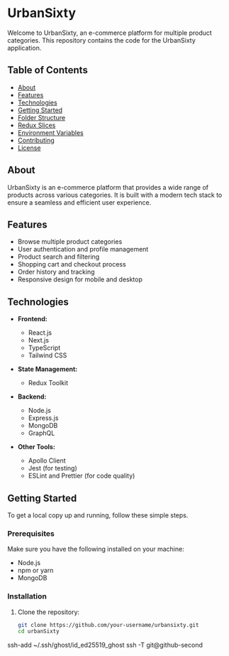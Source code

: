 # UrbanSixty

Welcome to UrbanSixty, an e-commerce platform for multiple product categories. This repository contains the code for the UrbanSixty application.

## Table of Contents

- [About](#about)
- [Features](#features)
- [Technologies](#technologies)
- [Getting Started](#getting-started)
- [Folder Structure](#folder-structure)
- [Redux Slices](#redux-slices)
- [Environment Variables](#environment-variables)
- [Contributing](#contributing)
- [License](#license)

## About

UrbanSixty is an e-commerce platform that provides a wide range of products across various categories. It is built with a modern tech stack to ensure a seamless and efficient user experience.

## Features

- Browse multiple product categories
- User authentication and profile management
- Product search and filtering
- Shopping cart and checkout process
- Order history and tracking
- Responsive design for mobile and desktop

## Technologies

- **Frontend:**
  - React.js
  - Next.js
  - TypeScript
  - Tailwind CSS

- **State Management:**
  - Redux Toolkit

- **Backend:**
  - Node.js
  - Express.js
  - MongoDB
  - GraphQL

- **Other Tools:**
  - Apollo Client
  - Jest (for testing)
  - ESLint and Prettier (for code quality)

## Getting Started

To get a local copy up and running, follow these simple steps.

### Prerequisites

Make sure you have the following installed on your machine:

- Node.js
- npm or yarn
- MongoDB

### Installation

1. Clone the repository:
   ```sh
   git clone https://github.com/your-username/urbansixty.git
   cd urbanSixty


<!-- Command for updating the ssh for secondary repositories -->

ssh-add ~/.ssh/ghost/id_ed25519_ghost 
ssh -T git@github-second